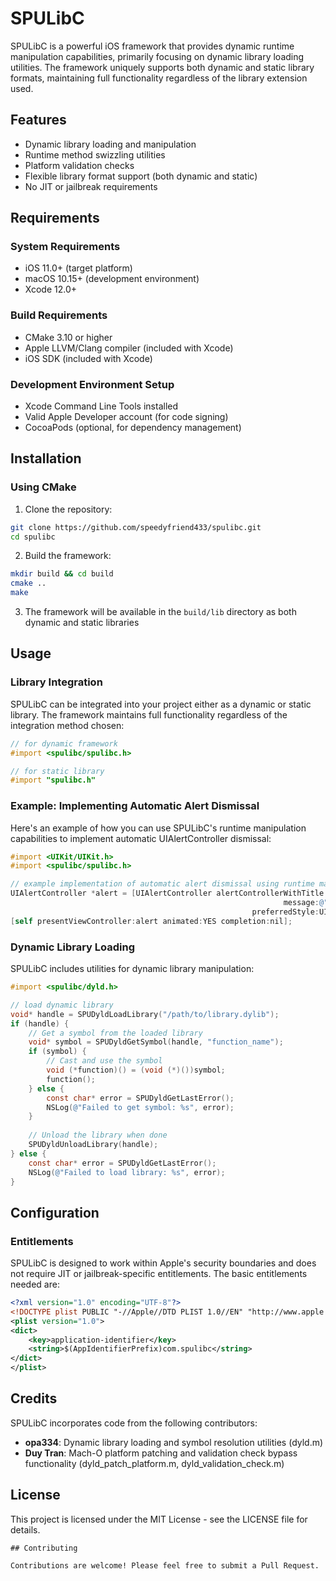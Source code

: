 # SPULibC

SPULibC is a powerful iOS framework that provides dynamic runtime manipulation capabilities, primarily focusing on dynamic library loading utilities. The framework uniquely supports both dynamic and static library formats, maintaining full functionality regardless of the library extension used.

## Features

- Dynamic library loading and manipulation
- Runtime method swizzling utilities
- Platform validation checks
- Flexible library format support (both dynamic and static)
- No JIT or jailbreak requirements


## Requirements

### System Requirements
- iOS 11.0+ (target platform)
- macOS 10.15+ (development environment)
- Xcode 12.0+

### Build Requirements
- CMake 3.10 or higher
- Apple LLVM/Clang compiler (included with Xcode)
- iOS SDK (included with Xcode)

### Development Environment Setup
- Xcode Command Line Tools installed
- Valid Apple Developer account (for code signing)
- CocoaPods (optional, for dependency management)

## Installation

### Using CMake

1. Clone the repository:
```bash
git clone https://github.com/speedyfriend433/spulibc.git
cd spulibc
```

2. Build the framework:
```bash
mkdir build && cd build
cmake ..
make
```

3. The framework will be available in the `build/lib` directory as both dynamic and static libraries

## Usage

### Library Integration

SPULibC can be integrated into your project either as a dynamic or static library. The framework maintains full functionality regardless of the integration method chosen:

```objective-c
// for dynamic framework
#import <spulibc/spulibc.h>

// for static library
#import "spulibc.h"
```

### Example: Implementing Automatic Alert Dismissal

Here's an example of how you can use SPULibC's runtime manipulation capabilities to implement automatic UIAlertController dismissal:

```objective-c
#import <UIKit/UIKit.h>
#import <spulibc/spulibc.h>

// example implementation of automatic alert dismissal using runtime manipulation
UIAlertController *alert = [UIAlertController alertControllerWithTitle:@"Title"
                                                             message:@"Message"
                                                      preferredStyle:UIAlertControllerStyleAlert];
[self presentViewController:alert animated:YES completion:nil];
```

### Dynamic Library Loading

SPULibC includes utilities for dynamic library manipulation:

```objective-c
#import <spulibc/dyld.h>

// load dynamic library
void* handle = SPUDyldLoadLibrary("/path/to/library.dylib");
if (handle) {
    // Get a symbol from the loaded library
    void* symbol = SPUDyldGetSymbol(handle, "function_name");
    if (symbol) {
        // Cast and use the symbol
        void (*function)() = (void (*)())symbol;
        function();
    } else {
        const char* error = SPUDyldGetLastError();
        NSLog(@"Failed to get symbol: %s", error);
    }
    
    // Unload the library when done
    SPUDyldUnloadLibrary(handle);
} else {
    const char* error = SPUDyldGetLastError();
    NSLog(@"Failed to load library: %s", error);
}
```

## Configuration

### Entitlements

SPULibC is designed to work within Apple's security boundaries and does not require JIT or jailbreak-specific entitlements. The basic entitlements needed are:

```xml
<?xml version="1.0" encoding="UTF-8"?>
<!DOCTYPE plist PUBLIC "-//Apple//DTD PLIST 1.0//EN" "http://www.apple.com/DTDs/PropertyList-1.0.dtd">
<plist version="1.0">
<dict>
    <key>application-identifier</key>
    <string>$(AppIdentifierPrefix)com.spulibc</string>
</dict>
</plist>
```

## Credits

SPULibC incorporates code from the following contributors:

- **opa334**: Dynamic library loading and symbol resolution utilities (dyld.m)
- **Duy Tran**: Mach-O platform patching and validation check bypass functionality (dyld_patch_platform.m, dyld_validation_check.m)

## License

This project is licensed under the MIT License - see the LICENSE file for details.

```
## Contributing

Contributions are welcome! Please feel free to submit a Pull Request.